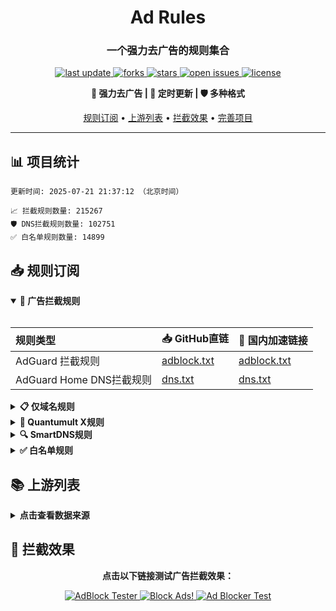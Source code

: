 <div align="center">
<h1 align="center">Ad Rules</h1>
<h3 align="center">一个强力去广告的规则集合</h3>

<p align="center">
  <a href="https://github.com/trinitUnsalted/Ad_Rules">
    <img src="https://img.shields.io/github/last-commit/trinitUnsalted/Ad_Rules?style=flat-square&color=blue" alt="last update" />
  </a>
  <a href="https://github.com/trinitUnsalted/Ad_Rules">
    <img src="https://img.shields.io/github/forks/trinitUnsalted/Ad_Rules?style=flat-square&color=brightgreen" alt="forks" />
  </a>
  <a href="https://github.com/trinitUnsalted/Ad_Rules">
    <img src="https://img.shields.io/github/stars/trinitUnsalted/Ad_Rules?style=flat-square&color=yellow" alt="stars" />
  </a>
  <a href="https://github.com/trinitUnsalted/Ad_Rules/issues/">
    <img src="https://img.shields.io/github/issues/trinitUnsalted/Ad_Rules?style=flat-square&color=red" alt="open issues" />
  </a>
  <a href="https://github.com/trinitUnsalted/Ad_Rules">
    <img src="https://img.shields.io/github/license/trinitUnsalted/Ad_Rules?style=flat-square&color=9cf" alt="license" />
  </a>
</p>

<p align="center">
  <b>🚫 强力去广告 | 🔄 定时更新 | 🛡️ 多种格式</b>
</p>

<p align="center">
  <a href="#-规则订阅">规则订阅</a> •
  <a href="#-上游列表">上游列表</a> •
  <a href="#-拦截效果">拦截效果</a> •
  <a href="#-完善项目">完善项目</a>
</p>

---

</div>

## 📊 项目统计

```
更新时间: 2025-07-21 21:37:12 （北京时间） 

📈 拦截规则数量: 215267 
🛡️ DNS拦截规则数量: 102751 
✅ 白名单规则数量: 14899 
```

## 📥 规则订阅

<details open>
<summary><b>🚫 广告拦截规则</b></summary>
<br>

| 规则类型 | 📥 GitHub直链 | 🚀 国内加速链接 |
| :---- | :---- | :---- |
| AdGuard 拦截规则 | [adblock.txt](https://raw.githubusercontent.com/trinitUnsalted/Ad_Rules/refs/heads/master/data/rules/adblock.txt) | [adblock.txt](https://gh.061003.xyz/https://raw.githubusercontent.com/trinitUnsalted/Ad_Rules/refs/heads/master/data/rules/adblock.txt) |
| AdGuard Home DNS拦截规则 | [dns.txt](https://raw.githubusercontent.com/trinitUnsalted/Ad_Rules/refs/heads/master/data/rules/dns.txt) | [dns.txt](https://gh.061003.xyz/https://raw.githubusercontent.com/trinitUnsalted/Ad_Rules/refs/heads/master/data/rules/dns.txt) |

</details>

<details>
<summary><b>📋 仅域名规则</b></summary>
<br>

| 规则类型 | 📥 GitHub直链 | 🚀 国内加速链接 |
| :---- | :---- | :---- |
| 黑名单域名列表 | [ad-domain.txt](https://raw.githubusercontent.com/trinitUnsalted/Ad_Rules/refs/heads/master/data/rules/ad-domain.txt) | [ad-domain.txt](https://gh.061003.xyz/https://raw.githubusercontent.com/trinitUnsalted/Ad_Rules/refs/heads/master/data/rules/ad-domain.txt) |

</details>

<details>
<summary><b>📱 Quantumult X规则</b></summary>
<br>

| 规则类型 | 📥 GitHub直链 | 🚀 国内加速链接 |
| :---- | :---- | :---- |
| Quantumult X规则 | [qx.list](https://raw.githubusercontent.com/trinitUnsalted/Ad_Rules/refs/heads/master/data/rules/qx.list) | [qx.list](https://gh.061003.xyz/https://raw.githubusercontent.com/trinitUnsalted/Ad_Rules/refs/heads/master/data/rules/qx.list) |

</details>

<details>
<summary><b>🔍 SmartDNS规则</b></summary>
<br>

| 规则类型 | 📥 GitHub直链 | 🚀 国内加速链接 |
| :---- | :---- | :---- |
| SmartDNS拦截规则 | [smartdns.conf](https://raw.githubusercontent.com/trinitUnsalted/Ad_Rules/refs/heads/master/data/rules/smartdns.conf) | [smartdns.conf](https://gh.061003.xyz/https://raw.githubusercontent.com/trinitUnsalted/Ad_Rules/refs/heads/master/data/rules/smartdns.conf) |
| SmartDNS白名单 | [smartdns-whitelist.conf](https://raw.githubusercontent.com/trinitUnsalted/Ad_Rules/refs/heads/master/data/rules/smartdns-whitelist.conf) | [smartdns-whitelist.conf](https://gh.061003.xyz/https://raw.githubusercontent.com/trinitUnsalted/Ad_Rules/refs/heads/master/data/rules/smartdns-whitelist.conf) |

</details>

<details>
<summary><b>✅ 白名单规则</b></summary>
<br>

| 规则类型 | 📥 GitHub直链 | 🚀 国内加速链接 |
| :---- | :---- | :---- |
| 白名单规则 | [allow.txt](https://raw.githubusercontent.com/trinitUnsalted/Ad_Rules/refs/heads/master/data/rules/allow.txt) | [allow.txt](https://gh.061003.xyz/https://raw.githubusercontent.com/trinitUnsalted/Ad_Rules/refs/heads/master/data/rules/allow.txt) |
</details>

## 📚 上游列表

<details>
<summary><b>点击查看数据来源</b></summary>
<br>

- [AdGuard规则](https://github.com/AdguardTeam/AdguardFilters)
- [Tv规则](https://perflyst.github.io/PiHoleBlocklist/SmartTV-AGH.txt)
- [EasyPrivacy规则](https://easylist.to/)
- [乘风视频过滤规则](https://raw.githubusercontent.com/xinggsf/Adblock-Plus-Rule/master/mv.txt)
- [去APP下载提示规则](https://raw.githubusercontent.com/Noyllopa/NoAppDownload/master/NoAppDownload.txt)
- [oisd规则](https://small.oisd.nl/)
- [AWAvenue 秋风广告规则](https://raw.githubusercontent.com/TG-Twilight/AWAvenue-Ads-Rule/main/AWAvenue-Ads-Rule.txt)
- [CJX's Annoyance List](https://raw.githubusercontent.com/cjx82630/cjxlist/master/cjx-annoyance.txt)
- [补充规则](https://github.com/trinitUnsalted/Ad_Rules)

</details>

## 🚫 拦截效果

<div align="center">
  <p><b>点击以下链接测试广告拦截效果：</b></p>
  
  <a href="https://adblock-tester.com">
    <img src="https://img.shields.io/badge/AdBlock%20Tester-测试链接-blue?style=for-the-badge" alt="AdBlock Tester"/>
  </a>
  
  <a href="https://blockads.fivefilters.org/">
    <img src="https://img.shields.io/badge/Block%20Ads!-测试链接-green?style=for-the-badge" alt="Block Ads!"/>
  </a>
  
  <a href="https://adblock.turtlecute.org/">
    <img src="https://img.shields.io/badge/Ad%20Blocker%20Test-测试链接-orange?style=for-the-badge" alt="Ad Blocker Test"/>
  </a>
</div>
